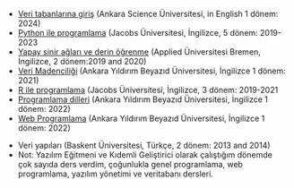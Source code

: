 
- [Veri tabanlarına giriş](https://ati-ozgur.github.io/course-database/) (Ankara Science Üniversitesi, in English 1 dönem: 2024)
- [Python ile programlama](https://github.com/ati-ozgur/course-python/) (Jacobs Üniversitesi, İngilizce, 5 dönem: 2019-2023 
- [Yapay sinir ağları ve derin öğrenme](https://github.com/ati-ozgur/course-nn-deep-learning)  (Applied Üniversitesi Bremen, İngilizce, 2 dönem:2019 and 2020)
- [Veri Madenciliği](https://github.com/ati-ozgur/course-data-mining) (Ankara Yıldırım Beyazıd Üniversitesi, İngilizce 1 dönem: 2021)
- [R ile programlama](https://github.com/ati-ozgur/course-r-programming) (Jacobs Üniversitesi, İngilizce, 3 dönem: 2019-2021
- [Programlama dilleri](https://github.com/ati-ozgur/course-programming-languages) (Ankara Yıldırım Beyazıd Üniversitesi, İngilizce 1 dönem: 2022)
- [Web Programlama](https://github.com/ati-ozgur/course-web-programming) (Ankara Yıldırım Beyazıd Üniversitesi, İngilizce 1 dönem: 2022)
 
* Veri yapıları (Baskent Üniversitesi, Türkçe, 2 dönem: 2013 and 2014)
* Not: Yazılım Eğitmeni ve Kıdemli Geliştirici olarak çalıştığım dönemde çok sayıda ders verdim, çoğunlukla genel programlama, web programlama, yazılım yönetimi ve veritabanı dersleri.
